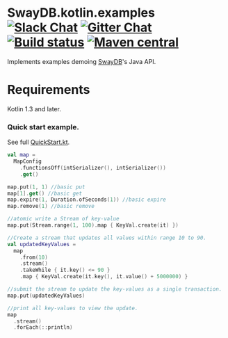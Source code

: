 # SwayDB.kotlin.examples [![Slack Chat][slack-badge]][slack-link] [![Gitter Chat][gitter-badge]][gitter-link] [![Build status][build-badge]][build-link] [![Maven central][maven-badge]][maven-link]

[gitter-badge]: https://badges.gitter.im/Join%20Chat.svg
[gitter-link]: https://gitter.im/SwayDB-chat/Lobby

[slack-badge]: https://img.shields.io/badge/slack-join%20chat-e01563.svg
[slack-link]: https://join.slack.com/t/swaydb/shared_invite/enQtNzI1NzM1NTA0NzQxLTJiNjRhMDg2NGQ3YzBkNGMxZGRmODlkN2M3MWEwM2U2NWY1ZmU5OWEyYTgyN2ZhYjlhNjdlZTM3YWJjMGZmNzQ

[maven-badge]: https://img.shields.io/maven-central/v/io.swaydb/java_2.12.svg
[maven-link]: https://search.maven.org/search?q=g:io.swaydb%20AND%20a:java_2.12

[build-badge]: https://github.com/simerplaha/SwayDB.kotlin.examples/workflows/Java%20CI/badge.svg
[build-link]: https://github.com/simerplaha/SwayDB.kotlin.examples/actions?query=workflow%3A%22Java+CI%22

Implements examples demoing [SwayDB](https://github.com/simerplaha/SwayDB)'s Java API.

Requirements
============

Kotlin 1.3 and later.

### Quick start example.

See full [QuickStart.kt](/quickstart/QuickStart_Function.kt).

```kotlin
val map =
  MapConfig
    .functionsOff(intSerializer(), intSerializer())
    .get()

map.put(1, 1) //basic put
map[1].get() //basic get
map.expire(1, Duration.ofSeconds(1)) //basic expire
map.remove(1) //basic remove

//atomic write a Stream of key-value
map.put(Stream.range(1, 100).map { KeyVal.create(it) })

//Create a stream that updates all values within range 10 to 90.
val updatedKeyValues =
  map
    .from(10)
    .stream()
    .takeWhile { it.key() <= 90 }
    .map { KeyVal.create(it.key(), it.value() + 5000000) }

//submit the stream to update the key-values as a single transaction.
map.put(updatedKeyValues)

//print all key-values to view the update.
map
  .stream()
  .forEach(::println)
```
